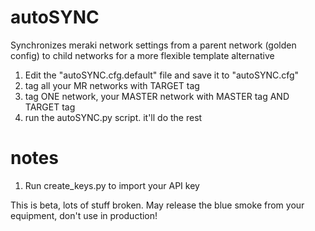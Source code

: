 # autoSYNC
Synchronizes meraki network settings from a parent network (golden config) to child networks for a more flexible template alternative

1. Edit the "autoSYNC.cfg.default" file and save it to "autoSYNC.cfg"
2. tag all your MR networks with TARGET tag
3. tag ONE network, your MASTER network with MASTER tag AND TARGET tag
4. run the autoSYNC.py script. it'll do the rest

# notes
1. Run create_keys.py to import your API key


This is beta, lots of stuff broken. May release the blue smoke from your equipment, don't use in production!
